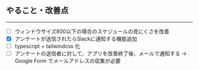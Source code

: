 ## やること・改善点

---

- [ ] ウィンドウサイズ800以下の場合のスケジュールの見にくさを改善
- [x] アンケートが送信されたらSlackに通知する機能追加
- [ ] typescript + tailwindcss 化
- [ ] アンケートの送信者に対して、アプリを改善終了後、メールで通知する -> Google Form でメールアドレスの収集が必要